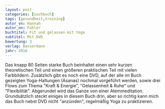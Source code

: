 ```yaml
---
layout: post
categories: [sachbuch]
tags: [gesundheit,training]
autor_vn: Hannah
autor_nn: Fühler
buchtitel: Fit und gelassen mit Yoga
subtitel: Mit DVD
bewertung: 3
verlag: Bassermann
jahr: 2016
---
```


Das knapp 80 Seiten starke Buch beinhaltet einen sehr kurzen theoretischen Teil und einen größeren praktischen Teil mit vielen Farbbildern. Zusätzlich gibt es noch eine DVD, auf der alle im Buch gezeigten Yoga-Haltungen (Asanas) nochmal vorgeführt werden, sowie drei Flows zum Thema "Kraft & Energie", "Gelassenheit & Ruhe" und "Flexibilität". Abgerundet wird das Ganze von einer Atemmeditation.
Grundsätzlich steckt einiges in diesem Buch drin, aber so richtig kann mich das Buch nebst DVD nicht "anzünden", regelmäßig Yoga zu praktizieren.
